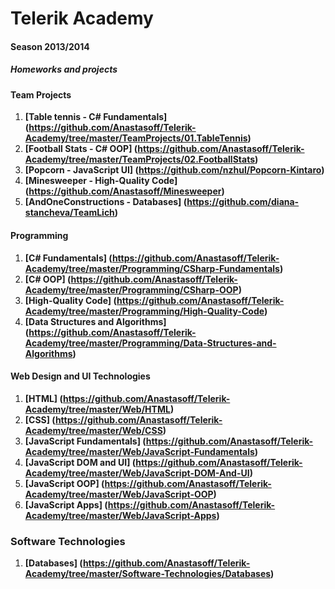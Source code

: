 Telerik Academy
===============
#### Season 2013/2014

##### Homeworks and projects

#### Team Projects
 1. <b>[Table tennis - C# Fundamentals] (https://github.com/Anastasoff/Telerik-Academy/tree/master/TeamProjects/01.TableTennis)</b>
 2. <b>[Football Stats - C# OOP] (https://github.com/Anastasoff/Telerik-Academy/tree/master/TeamProjects/02.FootballStats)</b>
 3. <b>[Popcorn - JavaScript UI] (https://github.com/nzhul/Popcorn-Kintaro)</b>
 4. <b>[Minesweeper - High-Quality Code] (https://github.com/Anastasoff/Minesweeper)</b>
 5. <b>[AndOneConstructions - Databases] (https://github.com/diana-stancheva/TeamLich)</b> 

#### Programming
 1.  <b>[C# Fundamentals] (https://github.com/Anastasoff/Telerik-Academy/tree/master/Programming/CSharp-Fundamentals)</b>
 2.  <b>[C# OOP] (https://github.com/Anastasoff/Telerik-Academy/tree/master/Programming/CSharp-OOP)</b>
 3.  <b>[High-Quality Code] (https://github.com/Anastasoff/Telerik-Academy/tree/master/Programming/High-Quality-Code)</b>
 4.  <b>[Data Structures and Algorithms] (https://github.com/Anastasoff/Telerik-Academy/tree/master/Programming/Data-Structures-and-Algorithms)</b>

#### Web Design and UI Technologies
 1. <b>[HTML] (https://github.com/Anastasoff/Telerik-Academy/tree/master/Web/HTML)</b>
 2. <b>[CSS] (https://github.com/Anastasoff/Telerik-Academy/tree/master/Web/CSS)</b>
 3. <b>[JavaScript Fundamentals] (https://github.com/Anastasoff/Telerik-Academy/tree/master/Web/JavaScript-Fundamentals)</b>
 4. <b>[JavaScript DOM and UI] (https://github.com/Anastasoff/Telerik-Academy/tree/master/Web/JavaScript-DOM-And-UI)</b>
 5. <b>[JavaScript OOP] (https://github.com/Anastasoff/Telerik-Academy/tree/master/Web/JavaScript-OOP)</b>
 6. <b>[JavaScript Apps] (https://github.com/Anastasoff/Telerik-Academy/tree/master/Web/JavaScript-Apps)</b>

### Software Technologies
 1. <b>[Databases] (https://github.com/Anastasoff/Telerik-Academy/tree/master/Software-Technologies/Databases)</b>